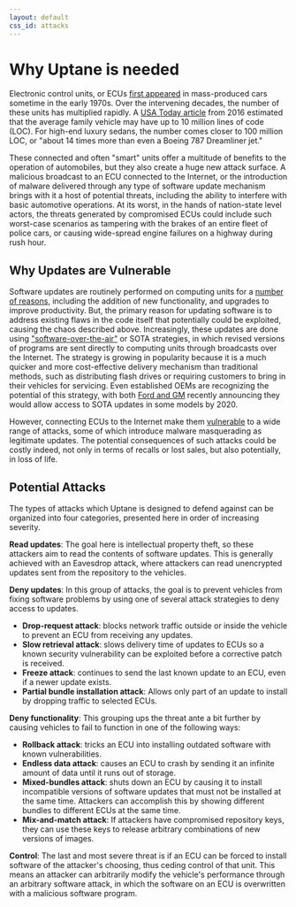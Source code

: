 ```yaml
---
layout: default
css_id: attacks
---
```


# Why Uptane is needed

Electronic control units, or ECUs [first appeared](https://www.theglobeandmail.com/globe-drive/how-cars-have-become-rolling-computers/article29008154/) in mass-produced cars sometime in the early 1970s. Over the intervening decades, the number of these units has multiplied rapidly. A [USA Today article](https://www.usatoday.com/story/tech/columnist/2016/06/28/your-average-car-lot-more-code-driven-than-you-think/86437052/) from 2016 estimated that the average family vehicle may have up to 10 million lines of code (LOC). For high-end luxury sedans, the number comes closer to 100 million LOC, or "about 14 times more than even a Boeing 787 Dreamliner jet."

These connected and often "smart" units offer a multitude of benefits to the operation of automobiles, but they also create a huge new attack surface. A malicious broadcast to an ECU connected to the Internet, or the introduction of malware delivered through any type of software update mechanism brings with it a host of potential threats, including the ability to interfere with basic automotive operations. At its worst, in the hands of nation-state level actors, the threats generated by compromised ECUs could include such worst-case scenarios as tampering with the brakes of an entire fleet of police cars, or causing wide-spread engine failures on a highway during rush hour.

## Why Updates are Vulnerable

Software updates are routinely performed on computing units for a [number of reasons,](https://www.scientificamerican.com/article/why-installing-software-updates-makes-us-wannacry/) including the addition of new functionality, and upgrades to improve productivity. But, the primary reason for updating software is to address existing flaws in the code itself that potentially could be exploited, causing the chaos described above. Increasingly, these updates are done using ["software-over-the-air"](https://ihsmarkit.com/research-analysis/remote-software-update-future-growth-business.html) or SOTA strategies, in which revised versions of programs are sent directly to computing units through broadcasts over the Internet. The strategy is growing in popularity because it is a much quicker and more cost-effective delivery mechanism than traditional methods, such as distributing flash drives or requiring customers to bring in their vehicles for servicing. Even established OEMs are recognizing the potential of this strategy, with both [Ford and GM](https://www.consumerreports.org/automotive-technology/automakers-embrace-over-the-air-updates-can-we-trust-digital-car-repair/) recently announcing they would allow access to SOTA updates in some models by 2020.

However, connecting ECUs to the Internet make them [vulnerable](https://www.theverge.com/2018/2/13/17007332/fiat-chrysler-uconnect-update-reboot-problem-broken) to a wide range of attacks, some of which introduce malware masquerading as legitimate updates. The potential consequences of such attacks could be costly indeed, not only in terms of recalls or lost sales, but also potentially, in loss of life.

## Potential Attacks

The types of attacks which Uptane is designed to defend against can be organized into four categories, presented here in order of increasing severity.

**Read updates**: The goal here is intellectual property theft, so these attackers aim to read the contents of software updates. This is generally achieved with an Eavesdrop attack, where attackers can read unencrypted updates sent from the repository to the vehicles.

**Deny updates**: In this group of attacks, the goal is to prevent vehicles from fixing software problems by using one of several attack strategies to deny access to updates.

- **Drop-request attack**: blocks network traffic outside or inside the vehicle to prevent an ECU from receiving any updates.
- **Slow retrieval attack**: slows delivery time of updates to ECUs so a known security vulnerability can be exploited before a corrective patch is received.
- **Freeze attack**: continues to send the last known update to an ECU, even if a newer update exists.
- **Partial bundle installation attack**: Allows only part of an update to install by dropping traffic to selected ECUs.

**Deny functionality**: This grouping ups the threat ante a bit further by causing vehicles to fail to function in one of the following ways:

- **Rollback attack**: tricks an ECU into installing outdated software with known vulnerabilities.
- **Endless data attack**: causes an ECU to crash by sending it an infinite amount of data until it runs out of storage.
- **Mixed-bundles attack**: shuts down an ECU by causing it to install incompatible versions of software updates that must not be installed at the same time. Attackers can accomplish this by showing different bundles to different ECUs at the same time.
- **Mix-and-match attack**: If attackers have compromised repository keys, they can use these keys to release arbitrary combinations of new versions of images.

**Control**: The last and most severe threat is if an ECU can be forced to install software of the attacker's choosing, thus ceding control of that unit. This means an attacker can arbitrarily modify the vehicle's performance through an arbitrary software attack, in which the software on an ECU is overwritten with a malicious software program.